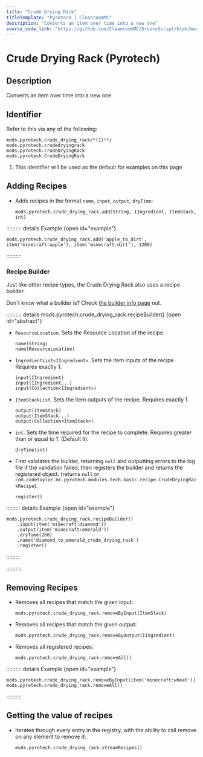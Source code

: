 ```yaml
---
title: "Crude Drying Rack"
titleTemplate: "Pyrotech | CleanroomMC"
description: "Converts an item over time into a new one"
source_code_link: "https://github.com/CleanroomMC/GroovyScript/blob/master/src/main/java/com/cleanroommc/groovyscript/compat/mods/pyrotech/CrudeDryingRack.java"
---
```


# Crude Drying Rack (Pyrotech)

## Description

Converts an item over time into a new one

## Identifier

Refer to this via any of the following:

```groovy:no-line-numbers {1}
mods.pyrotech.crude_drying_rack/*(1)!*/
mods.pyrotech.crudedryingrack
mods.pyrotech.crudeDryingRack
mods.pyrotech.CrudeDryingRack
```

1. This identifier will be used as the default for examples on this page

## Adding Recipes

- Adds recipes in the format `name`, `input`, `output`, `dryTime`:

    ```groovy:no-line-numbers
    mods.pyrotech.crude_drying_rack.add(String, IIngredient, ItemStack, int)
    ```

:::::::::: details Example {open id="example"}
```groovy:no-line-numbers
mods.pyrotech.crude_drying_rack.add('apple_to_dirt', item('minecraft:apple'), item('minecraft:dirt'), 1200)
```

::::::::::

### Recipe Builder

Just like other recipe types, the Crude Drying Rack also uses a recipe builder.

Don't know what a builder is? Check [the builder info page](../../../groovy/builder.md) out.

:::::::::: details mods.pyrotech.crude_drying_rack.recipeBuilder() {open id="abstract"}
- `ResourceLocation`. Sets the Resource Location of the recipe.

    ```groovy:no-line-numbers
    name(String)
    name(ResourceLocation)
    ```

- `IngredientList<IIngredient>`. Sets the item inputs of the recipe. Requires exactly 1.

    ```groovy:no-line-numbers
    input(IIngredient)
    input(IIngredient...)
    input(Collection<IIngredient>)
    ```

- `ItemStackList`. Sets the item outputs of the recipe. Requires exactly 1.

    ```groovy:no-line-numbers
    output(ItemStack)
    output(ItemStack...)
    output(Collection<ItemStack>)
    ```

- `int`. Sets the time required for the recipe to complete. Requires greater than or equal to 1. (Default `0`).

    ```groovy:no-line-numbers
    dryTime(int)
    ```

- First validates the builder, returning `null` and outputting errors to the log file if the validation failed, then registers the builder and returns the registered object. (returns `null` or `com.codetaylor.mc.pyrotech.modules.tech.basic.recipe.CrudeDryingRackRecipe`).

    ```groovy:no-line-numbers
    register()
    ```

::::::::: details Example {open id="example"}
```groovy:no-line-numbers
mods.pyrotech.crude_drying_rack.recipeBuilder()
    .input(item('minecraft:diamond'))
    .output(item('minecraft:emerald'))
    .dryTime(260)
    .name('diamond_to_emerald_crude_drying_rack')
    .register()
```

:::::::::

::::::::::

## Removing Recipes

- Removes all recipes that match the given input:

    ```groovy:no-line-numbers
    mods.pyrotech.crude_drying_rack.removeByInput(ItemStack)
    ```

- Removes all recipes that match the given output:

    ```groovy:no-line-numbers
    mods.pyrotech.crude_drying_rack.removeByOutput(IIngredient)
    ```

- Removes all registered recipes:

    ```groovy:no-line-numbers
    mods.pyrotech.crude_drying_rack.removeAll()
    ```

:::::::::: details Example {open id="example"}
```groovy:no-line-numbers
mods.pyrotech.crude_drying_rack.removeByInput(item('minecraft:wheat'))
mods.pyrotech.crude_drying_rack.removeAll()
```

::::::::::

## Getting the value of recipes

- Iterates through every entry in the registry, with the ability to call remove on any element to remove it:

    ```groovy:no-line-numbers
    mods.pyrotech.crude_drying_rack.streamRecipes()
    ```

